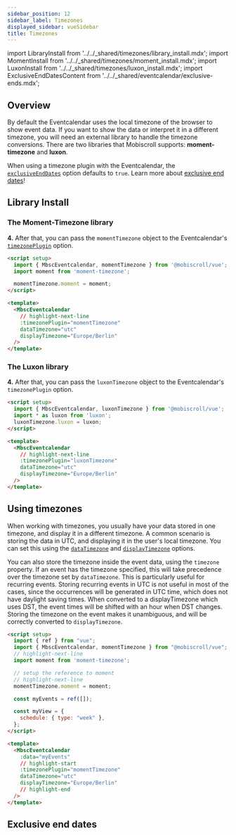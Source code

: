 ```yaml
---
sidebar_position: 12
sidebar_label: Timezones
displayed_sidebar: vueSidebar
title: Timezones
---
```


import LibraryInstall from '../../_shared/timezones/library_install.mdx';
import MomentInstall from '../../_shared/timezones/moment_install.mdx';
import LuxonInstall from '../../_shared/timezones/luxon_install.mdx';
import ExclusiveEndDatesContent from '../../_shared/eventcalendar/exclusive-ends.mdx';

## Overview

By default the Eventcalendar uses the local timezone of the browser to show event data. If you want to show the data or interpret it in a different timezone, you will need an external library to handle the timezone conversions. There are two libraries that Mobiscroll supports: **moment-timezone** and **luxon**.

When using a timezone plugin with the Eventcalendar, the [`exclusiveEndDates`](api#opt-exclusiveEndDates) option defaults to `true`. Learn more about [exclusive end dates](#exclusive-end-dates)!

## Library Install

<LibraryInstall />

### The Moment-Timezone library

<MomentInstall framework="vue" />

**4.** After that, you can pass the `momentTimezone` object to the Eventcalendar's [`timezonePlugin`](./api#opt-timezonePlugin) option.

```html
<script setup>
  import { MbscEventcalendar, momentTimezone } from '@mobiscroll/vue';
  import moment from 'moment-timezone';

  momentTimezone.moment = moment;
</script>

<template>
  <MbscEventcalendar
    // highlight-next-line
    :timezonePlugin="momentTimezone"
    dataTimezone="utc"
    displayTimezone="Europe/Berlin"
  />
</template>
```

### The Luxon library

<LuxonInstall framework="vue" />

**4.** After that, you can pass the `luxonTimezone` object to the Eventcalendar's `timezonePlugin` option.

```html
<script setup>
  import { MbscEventcalendar, luxonTimezone } from '@mobiscroll/vue';
  import * as luxon from 'luxon';
  luxonTimezone.luxon = luxon;
</script>

<template>
  <MbscEventcalendar
    // highlight-next-line
    :timezonePlugin="luxonTimezone"
    dataTimezone="utc"
    displayTimezone="Europe/Berlin"
  />
</template>
```


## Using timezones

When working with timezones, you usually have your data stored in one timezone, and display it in a different timezone. A common scenario is storing the data in UTC, and displaying it in the user's local timezone. You can set this using the [`dataTimezone`](api#opt-dataTimezone) and [`displayTimezone`](api#opt-displayTimezone) options.

You can also store the timezone inside the event data, using the `timezone` property. If an event has the timezone specified, this will take precedence over the timezone set by `dataTimezone`. This is particularly useful for recurring events. Storing recurring events in UTC is not useful in most of the cases, since the occurrences will be generated in UTC time, which does not have daylight saving times. When converted to a displayTimezone which uses DST, the event times will be shifted with an hour when DST changes. Storing the timezone on the event makes it unambiguous, and will be correctly converted to `displayTimezone`.

```html title="Example"
<script setup>
  import { ref } from "vue";
  import { MbscEventcalendar, momentTimezone } from "@mobiscroll/vue";
  // highlight-next-line
  import moment from 'moment-timezone';

  // setup the reference to moment
  // highlight-next-line
  momentTimezone.moment = moment;

  const myEvents = ref([]);

  const myView = {
    schedule: { type: "week" },
  };
</script>

<template>
  <MbscEventcalendar
    :data="myEvents"
    // highlight-start
    :timezonePlugin="momentTimezone"
    dataTimezone="utc"
    displayTimezone="Europe/Berlin"
    // highlight-end
  />
</template>
```

## Exclusive end dates

<ExclusiveEndDatesContent />